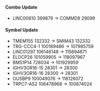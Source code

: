 #### Combo Update
- LINC00610 399879  ->  COMMD9  29099
#### Symbol Update
- TMEM155 132332  ->  SMIM43  132332
- TRG-CCC4-1	100189486 ->	107985759
- LINC01297	106146148 ->  115694671
- ELOCP26	101059905 ->  118097967
- BMS1P14	728034  ->  101929959
- IGHV3OR16-15	28301 ->  28300
- IGHV3OR16-16	28300 ->  28301
- GUSBP9	100049076 ->  118126072
- TRPC7-AS2	106478968 ->  100874024
